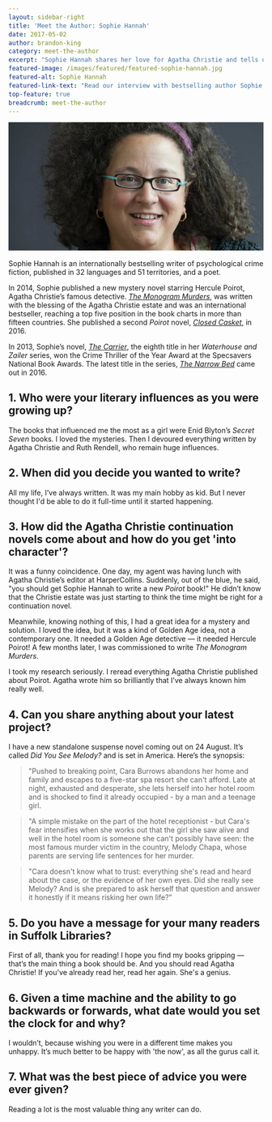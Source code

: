 ```yaml
---
layout: sidebar-right
title: 'Meet the Author: Sophie Hannah'
date: 2017-05-02
author: brandon-king
category: meet-the-author
excerpt: "Sophie Hannah shares her love for Agatha Christie and tells us about her next book."
featured-image: /images/featured/featured-sophie-hannah.jpg
featured-alt: Sophie Hannah
featured-link-text: "Read our interview with bestselling author Sophie Hannah."
top-feature: true
breadcrumb: meet-the-author
---
```


![Sophie Hannah](/images/featured/featured-sophie-hannah.jpg)

Sophie Hannah is an internationally bestselling writer of psychological crime fiction, published in 32 languages and 51 territories, and a poet.

In 2014, Sophie published a new mystery novel starring Hercule Poirot, Agatha Christie’s famous detective. [<cite>The Monogram Murders</cite>](https://suffolk.spydus.co.uk/cgi-bin/spydus.exe/ENQ/OPAC/BIBENQ?BRN=1638616), was written with the blessing of the Agatha Christie estate and was an international bestseller, reaching a top five position in the book charts in more than fifteen countries. She published a second <cite>Poirot</cite> novel, [<cite>Closed Casket</cite>](https://suffolk.spydus.co.uk/cgi-bin/spydus.exe/ENQ/OPAC/BIBENQ?BRN=2014806), in 2016.

In 2013, Sophie’s novel, [<cite>The Carrier</cite>](https://suffolk.spydus.co.uk/cgi-bin/spydus.exe/ENQ/OPAC/BIBENQ?BRN=1302941), the eighth title in her <cite>Waterhouse and Zailer</cite> series, won the Crime Thriller of the Year Award at the Specsavers National Book Awards. The latest title in the series, [<cite>The Narrow Bed</cite>](https://suffolk.spydus.co.uk/cgi-bin/spydus.exe/ENQ/OPAC/BIBENQ?BRN=1894949) came out in 2016.

## 1. Who were your literary influences as you were growing up?

The books that influenced me the most as a girl were Enid Blyton’s <cite>Secret Seven</cite> books. I loved the mysteries. Then I devoured everything written by Agatha Christie and Ruth Rendell, who remain huge influences.

## 2. When did you decide you wanted to write?

All my life, I’ve always written. It was my main hobby as kid. But I never thought I'd be able to do it full-time until it started happening.

## 3. How did the Agatha Christie continuation novels come about and how do you get 'into character'?

It was a funny coincidence. One day, my agent was having lunch with Agatha Christie’s editor at HarperCollins. Suddenly, out of the blue, he said, "you should get Sophie Hannah to write a new <cite>Poirot</cite> book!" He didn’t know that the Christie estate was just starting to think the time might be right for a continuation novel.

Meanwhile, knowing nothing of this, I had a great idea for a mystery and solution. I loved the idea, but it was a kind of Golden Age idea, not a contemporary one. It needed a Golden Age detective — it needed Hercule Poirot! A few months later, I was commissioned to write <cite>The Monogram Murders</cite>.

I took my research seriously. I reread everything Agatha Christie published about Poirot. Agatha wrote him so brilliantly that I’ve always known him really well.

## 4. Can you share anything about your latest project?

I have a new standalone suspense novel coming out on 24 August. It’s called <cite>Did You See Melody?</cite> and is set in America. Here’s the synopsis:

> "Pushed to breaking point, Cara Burrows abandons her home and family and escapes to a five-star spa resort she can't afford. Late at night, exhausted and desperate, she lets herself into her hotel room and is shocked to find it already occupied - by a man and a teenage girl.

> "A simple mistake on the part of the hotel receptionist - but Cara's fear intensifies when she works out that the girl she saw alive and well in the hotel room is someone she can't possibly have seen: the most famous murder victim in the country, Melody Chapa, whose parents are serving life sentences for her murder.

> "Cara doesn't know what to trust: everything she's read and heard about the case, or the evidence of her own eyes. Did she really see Melody? And is she prepared to ask herself that question and answer it honestly if it means risking her own life?"

## 5. Do you have a message for your many readers in Suffolk Libraries?

First of all, thank you for reading! I hope you find my books gripping — that’s the main thing a book should be. And you should read Agatha Christie! If you've already read her, read her again. She's a genius.

## 6. Given a time machine and the ability to go backwards or forwards, what date would you set the clock for and why?

I wouldn’t, because wishing you were in a different time makes you unhappy. It’s much better to be happy with 'the now', as all the gurus call it.

## 7. What was the best piece of advice you were ever given?

Reading a lot is the most valuable thing any writer can do.
